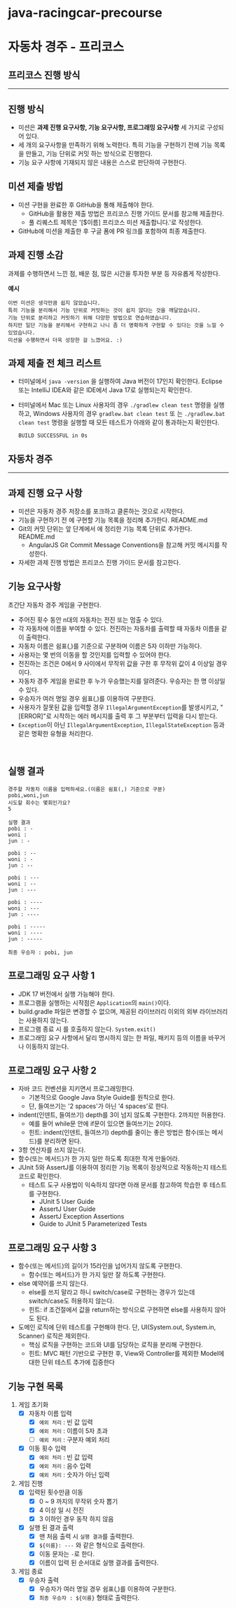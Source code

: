 # java-racingcar-precourse


# 자동차 경주 - 프리코스

## 프리코스 진행 방식

--------

## 진행 방식

- 미션은 **과제 진행 요구사항, 기능 요구사항, 프로그래밍 요구사항** 세 가지로 구성되어 있다.
- 세 개의 요구사항을 만족하기 위해 노력한다. 특히 기능을 구현하기 전에 기능 목록을 만들고, 기능 단위로 커밋 하는 방식으로 진행한다.
- 기능 요구 사항에 기재되지 않은 내용은 스스로 판단하여 구현한다.

## 미션 제출 방법
- 미션 구현을 완료한 후 GitHub을 통해 제출해야 한다.
  - GitHub을 활용한 제출 방법은 프리코스 진행 가이드 문서를 참고해 제출한다.
  - 풀 리퀘스트 제목은 '[$이름] 프리코스 미션 제출합니다.'로 작성한다.
- GitHub에 미션을 제출한 후 구글 폼에 PR 링크를 포함하여 최종 제출한다.

## 과제 진행 소감
과제를 수행하면서 느낀 점, 배운 점, 많은 시간을 투자한 부분 등 자유롭게 작성한다.

**예시**

```
이번 미션은 생각만큼 쉽지 않았습니다.
특히 기능을 분리해서 기능 단위로 커밋하는 것이 쉽지 않다는 것을 깨달았습니다.
기능 단위로 분리하고 커밋하기 위해 다양한 방법으로 연습하였습니다.
하지만 일단 기능을 분리해서 구현하고 나니 좀 더 명확하게 구현할 수 있다는 것을 느낄 수 있었습니다.
미션을 수행하면서 더욱 성장한 걸 느꼈어요. :)
```

## 과제 제출 전 체크 리스트
- 터미널에서  `java -version` 을 실행하여 Java 버전이 17인지 확인한다. Eclipse 또는 IntelliJ IDEA와 같은 IDE에서 Java 17로 실행되는지 확인한다.
- 터미널에서 Mac 또는 Linux 사용자의 경우 `./gradlew clean test` 명령을 실행하고, Windows 사용자의 경우 `gradlew.bat clean test` 또
는 `./gradlew.bat clean test` 명령을 실행할 때 모든 테스트가 아래와 같이 통과하는지 확인한다.

  `BUILD SUCCESSFUL in 0s`

## 자동차 경주 

----------
## 과제 진행 요구 사항
- 미션은 자동차 경주 저장소를 포크하고 클론하는 것으로 시작한다.
- 기능을 구현하기 전 에 구현할 기능 목록을 정리해 추가한다. README.md
- Git의 커밋 단위는 앞 단계에서  에 정리한 기능 목록 단위로 추가한다. README.md
  - AngularJS Git Commit Message Conventions을 참고해 커밋 메시지를 작성한다.
- 자세한 과제 진행 방법은 프리코스 진행 가이드 문서를 참고한다.

## 기능 요구사항

초간단 자동차 경주 게임을 구현한다.

- 주어진 횟수 동안 n대의 자동차는 전진 또는 멈출 수 있다.
- 각 자동차에 이름을 부여할 수 있다. 전진하는 자동차를 출력할 때 자동차 이름을 같이 출력한다.
- 자동차 이름은 쉼표(,)를 기준으로 구분하며 이름은 5자 이하만 가능하다.
- 사용자는 몇 번의 이동을 할 것인지를 입력할 수 있어야 한다.
- 전진하는 조건은 0에서 9 사이에서 무작위 값을 구한 후 무작위 값이 4 이상일 경우이다.
- 자동차 경주 게임을 완료한 후 누가 우승했는지를 알려준다. 우승자는 한 명 이상일 수 있다.
- 우승자가 여러 명일 경우 쉼표(,)를 이용하여 구분한다.
- 사용자가 잘못된 값을 입력할 경우 `IllegalArgumentException`를 발생시키고, "[ERROR]"로 시작하는 에러 메시지를 출력 후 그 부분부터 입력을 다시 받는다.
- `Exception`이 아닌 `IllegalArgumentException`, `IllegalStateException` 등과 같은 명확한 유형을 처리한다.

<br>

## 실행 결과

```
경주할 자동차 이름을 입력하세요.(이름은 쉼표(,) 기준으로 구분)
pobi,woni,jun
시도할 회수는 몇회인가요?
5

실행 결과
pobi : -
woni : 
jun : -

pobi : --
woni : -
jun : --

pobi : ---
woni : --
jun : ---

pobi : ----
woni : ---
jun : ----

pobi : -----
woni : ----
jun : -----

최종 우승자 : pobi, jun
```

## 프로그래밍 요구 사항 1

- JDK 17 버전에서 실행 가능해야 한다.
- 프로그램을 실행하는 시작점은 `Application`의 `main()`이다.
- build.gradle 파일은 변경할 수 없으며, 제공된 라이브러리 이외의 외부 라이브러리는 사용하지 않는다.
- 프로그램 종료 시  를 호출하지 않는다. `System.exit()`
- 프로그래밍 요구 사항에서 달리 명시하지 않는 한 파일, 패키지 등의 이름을 바꾸거나 이동하지 않는다.

## 프로그래밍 요구 사항 2
- 자바 코드 컨벤션을 지키면서 프로그래밍한다.
  - 기본적으로 Google Java Style Guide를 원칙으로 한다.
  - 단, 들여쓰기는 '2 spaces'가 아닌 '4 spaces'로 한다.
- indent(인덴트, 들여쓰기) depth를 3이 넘지 않도록 구현한다. 2까지만 허용한다.
  - 예를 들어 while문 안에 if문이 있으면 들여쓰기는 2이다.
  - 힌트: indent(인덴트, 들여쓰기) depth를 줄이는 좋은 방법은 함수(또는 메서드)를 분리하면 된다.
- 3항 연산자를 쓰지 않는다. 
- 함수(또는 메서드)가 한 가지 일만 하도록 최대한 작게 만들어라.
- JUnit 5와 AssertJ를 이용하여 정리한 기능 목록이 정상적으로 작동하는지 테스트 코드로 확인한다.
    - 테스트 도구 사용법이 익숙하지 않다면 아래 문서를 참고하여 학습한 후 테스트를 구현한다.
      - JUnit 5 User Guide
      - AssertJ User Guide
      - AssertJ Exception Assertions
      - Guide to JUnit 5 Parameterized Tests
      
## 프로그래밍 요구 사항 3
- 함수(또는 메서드)의 길이가 15라인을 넘어가지 않도록 구현한다.
  - 함수(또는 메서드)가 한 가지 일만 잘 하도록 구현한다.
- else 예약어를 쓰지 않는다.
  - else를 쓰지 말라고 하니 switch/case로 구현하는 경우가 있는데 switch/case도 허용하지 않는다.
  - 힌트: if 조건절에서 값을 return하는 방식으로 구현하면 else를 사용하지 않아도 된다.
- 도메인 로직에 단위 테스트를 구현해야 한다. 단, UI(System.out, System.in, Scanner) 로직은 제외한다.
  - 핵심 로직을 구현하는 코드와 UI를 담당하는 로직을 분리해 구현한다.
  - 힌트: MVC 패턴 기반으로 구현한 후, View와 Controller를 제외한 Model에 대한 단위 테스트 추가에 집중한다

## 기능 구현 목록
1. 게임 초기화
   - [x] 자동차 이름 입력
      - [x] `예외 처리` : 빈 값 입력 
      - [x] `예외 처리` : 이름이 5자 초과
      - [ ] `예외 처리` : 구분자 예외 처리 
    - [x] 이동 횟수 입력 
      - [x] `예외 처리` : 빈 값 입력
      - [x] `예외 처리` : 음수 입력
      - [x] `예외 처리` : 숫자가 아닌 입력
      
2. 게임 진행
   - [x] 입력된 횟수만큼 이동
     - [x] 0 ~ 9 까지의 무작위 숫자 뽑기 
     - [x] 4 이상 일 시 전진
     - [x] 3 이하인 경우 동작 하지 않음 
   - [x] 실행 된 결과 출력
     - [x] 맨 처음 출력 시 `실행 결과`를 출력한다.
     - [x] `${이름}: ---` 와 같은 형식으로 출력한다. 
     - [x] 이동 문자는 `-`로 한다.
     - [x] 이름이 입력 된 순서대로 실행 결과를 출력한다. 
3. 게임 종료 
   - [x] 우승자 출력
       - [x] 우승자가 여러 명일 경우 쉼표(,)를 이용하여 구분한다.
       - [x] `최종 우승자 : ${이름}` 형태로 출력한다. 
